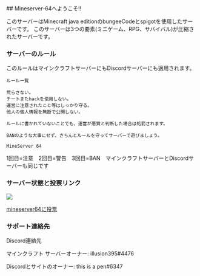 <head><meta name="google-site-verification" content="SZ8kNaKXvk0IO2Zsb8z93xjx6xinxD6fD3nfWdvVgFk" /></head>
## Mineserver-64へようこそ!!

このサーバーはMinecraft java editionのbungeeCodeとspigotを使用したサーバーです。
このサーバーは3つの要素(ミニゲーム、RPG、サバイバル)が圧縮されたサーバーです。　

### サーバーのルール
このルールはマインクラフトサーバーにもDiscordサーバーにも適用されます。

```
ルール一覧

荒らさない。
チートまたhackを使用しない。
運営に注意されたこと等はしっかり守る。
他人の個人情報を無断で公開しない。
﻿
ルールに書かれていないことでも、運営が悪質と判断した場合は処罰されます。
﻿
BANのような大事にせず、きちんとルールを守ってサーバーで遊びましょう。

MineServer 64

```

1回目=注意　2回目=警告　3回目=BAN　マインクラフトサーバーとDiscordサーバーも同じです
### サーバー状態と投票リンク
<a href="https://minecraft.jp/servers/27.127.176.228"><img src="https://minecraft.jp/servers/27.127.176.228/banner/4/560x95.png"/></a>

<a href="https://minecraft.jp/servers/27.127.176.228">mineserver64に投票</a>
### サポート連絡先
Discord連絡先

マインクラフト
サーバーオーナー: illusion395#4476

Discordとサイトのオーナー: this is a pen#6347
